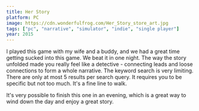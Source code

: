 ```yaml
---
title: Her Story
platform: PC
image: https://cdn.wonderfulfrog.com/Her_Story_store_art.jpg
tags: ["pc", "narrative", "simulator", "indie", "single player"]
year: 2015
---
```


I played this game with my wife and a buddy, and we had a great time getting sucked into this game. We beat it in one night. The way the story unfolded made you really feel like a detective - connecting leads and loose connections to form a whole narrative. The keyword search is very limiting. There are only at most 5 results per search query. It requires you to be specific but not too much. It's a fine line to walk.

It's very possible to finish this one in an evening, which is a great way to wind down the day and enjoy a great story.
